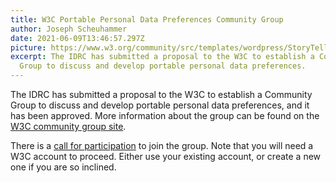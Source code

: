 ```yaml
---
title: W3C Portable Personal Data Preferences Community Group
author: Joseph Scheuhammer
date: 2021-06-09T13:46:57.297Z
picture: https://www.w3.org/community/src/templates/wordpress/StoryTeller/img/svg/cgbg-logo.svg
excerpt: The IDRC has submitted a proposal to the W3C to establish a Community
  Group to discuss and develop portable personal data preferences.
---
```

The IDRC has submitted a proposal to the W3C to establish a Community Group to discuss and develop portable personal data preferences, and it has been approved.  More information about the group can be found on the [W3C community group site](https://www.w3.org/community/prtbl-prsnl-prefs/).

There is a [call for participation](https://www.w3.org/community/prtbl-prsnl-prefs/2021/06/14/call-for-participation-in-portable-personal-data-preferences-community-group/) to join the group.  Note that you will need a W3C account to proceed. Either use your existing account, or create a new one if you are so inclined.